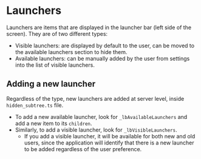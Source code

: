 # Launchers
Launchers are items that are displayed in the launcher bar (left side of the screen). They are of two different types:

*   Visible launchers: are displayed by default to the user, can be moved to the available launchers section to hide them.
*   Available launchers: can be manually added by the user from settings into the list of visible launchers.

## Adding a new launcher

Regardless of the type, new launchers are added at server level, inside `hidden_subtree.ts` file.

*   To add a new available launcher, look for `_lbAvailableLaunchers` and add a new item to its `children`.
*   Similarly, to add a visible launcher, look for `_lbVisibleLaunchers`.
    *   If you add a visible launcher, it will be available for both new and old users, since the application will identify that there is a new launcher to be added regardless of the user preference.